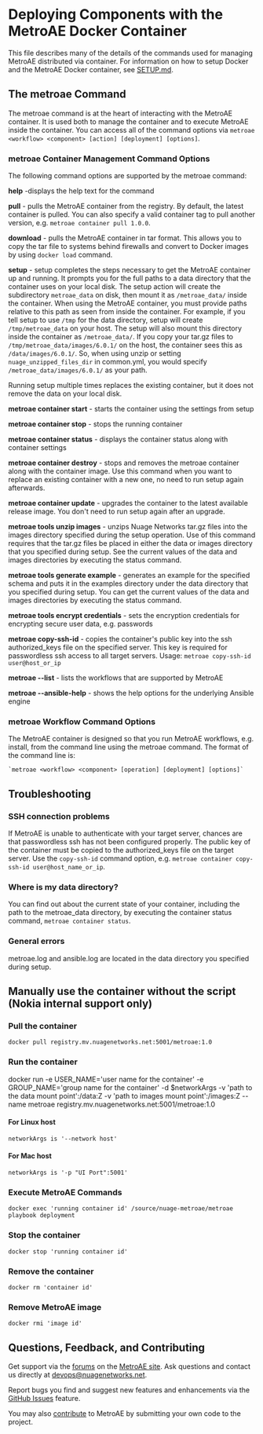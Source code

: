 # Deploying Components with the MetroAE Docker Container

This file describes many of the details of the commands used for managing MetroAE distributed via container. For information on how to setup Docker and the MetroAE Docker container, see [SETUP.md](SETUP.md).

## The metroae Command
The metroae command is at the heart of interacting with the MetroAE container. It is used both to manage the container and to execute MetroAE inside the container. You can access all of the command options via `metroae <workflow> <component> [action] [deployment] [options]`.

### metroae Container Management Command Options

The following command options are supported by the metroae command:

**help** -displays the help text for the command

**pull** - pulls the MetroAE container from the registry. By default, the latest container is pulled. You can also specify a valid container tag to pull another version, e.g. `metroae container pull 1.0.0`.

**download** - pulls the MetroAE container in tar format. This allows you to copy the tar file to systems behind firewalls and convert to Docker images by using `docker load` command.

**setup** - setup completes the steps necessary to get the MetroAE container up and running. It prompts you for the full paths to a data directory that the container uses on your local disk. The setup action will create the subdirectory `metroae_data` on disk, then mount it as `/metroae_data/` inside the container. When using the MetroAE container, you must provide paths relative to this path as seen from inside the container. For example, if you tell setup to use `/tmp` for the data directory, setup will create `/tmp/metroae_data` on your host. The setup will also mount this directory inside the container as `/metroae_data/`. If you copy your tar.gz files to `/tmp/metroae_data/images/6.0.1/` on the host, the container sees this as `/data/images/6.0.1/`. So, when using unzip or setting `nuage_unzipped_files_dir` in common.yml, you would specify `/metroae_data/images/6.0.1/` as your path.


Running setup multiple times replaces the existing container, but it does not remove the data on your local disk.

**metroae container start** - starts the container using the settings from setup

**metroae container stop** - stops the running container

**metroae container status** - displays the container status along with container settings

**metroae container destroy** - stops and removes the metroae container along with the container image. Use this command when you want to replace an existing container with a new one, no need to run setup again afterwards.

**metroae container update** - upgrades the container to the latest available release image. You don't need to run setup again after an upgrade.

**metroae tools unzip images** - unzips Nuage Networks tar.gz files into the images directory specified during the setup operation. Use of this command requires that the tar.gz files be placed in either the data or images directory that you specified during setup.
See the current values of the data and images directories by executing the status command.

**metroae tools generate example** - generates an example for the specified schema and puts it in the examples directory under the data directory that you specified during setup. You can get the current values of the data and images directories by executing the status command.

**metroae tools encrypt credentials** - sets the encryption credentials for encrypting secure user data, e.g. passwords

**metroae copy-ssh-id** - copies the container's public key into the ssh authorized_keys file on the specified server. This key is required for passwordless ssh access to all target servers. Usage: `metroae copy-ssh-id user@host_or_ip`

**metroae --list** - lists the workflows that are supported by MetroAE

**metroae --ansible-help** - shows the help options for the underlying Ansible engine

### metroae Workflow Command Options

The MetroAE container is designed so that you run MetroAE workflows, e.g. install, from the command line using the metroae command. The format of the command line is:

    `metroae <workflow> <component> [operation] [deployment] [options]`

## Troubleshooting

### SSH connection problems
If MetroAE is unable to authenticate with your target server, chances are that passwordless ssh has not been configured properly. The public key of the container must be copied to the authorized_keys file on the target server. Use the `copy-ssh-id` command option, e.g. `metroae container copy-ssh-id user@host_name_or_ip`.

### Where is my data directory?	
You can find out about the current state of your container, including the path to the metroae_data directory, by executing the container status command, `metroae container status`.

### General errors
metroae.log and ansible.log are located in the data directory you specified during setup.

## Manually use the container without the script (Nokia internal support only)
### Pull the container

    docker pull registry.mv.nuagenetworks.net:5001/metroae:1.0

### Run the container
docker run -e USER_NAME='user name for the container' -e GROUP_NAME='group name for the container' -d $networkArgs -v 'path to the data mount point':/data:Z -v 'path to images mount point':/images:Z --name metroae registry.mv.nuagenetworks.net:5001/metroae:1.0
#### For Linux host
```
networkArgs is '--network host'
```
#### For Mac host
```
networkArgs is '-p "UI Port":5001'
```
### Execute MetroAE Commands

    docker exec 'running container id' /source/nuage-metroae/metroae playbook deployment

### Stop the container

    docker stop 'running container id'

### Remove the container

    docker rm 'container id'

### Remove MetroAE image

    docker rmi 'image id'

## Questions, Feedback, and Contributing
Get support via the [forums](https://devops.nuagenetworks.net/forums/) on the [MetroAE site](https://devops.nuagenetworks.net/).
Ask questions and contact us directly at [devops@nuagenetworks.net](mailto:deveops@nuagenetworks.net "send email to nuage-metroaeproject").

Report bugs you find and suggest new features and enhancements via the [GitHub Issues](https://github.com/nuagenetworks/nuage-metroae/issues "nuage-metroaeissues") feature.

You may also [contribute](../../CONTRIBUTING.md) to MetroAE by submitting your own code to the project.
